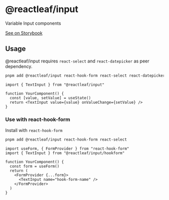 # @reactleaf/input

Variable Input components

[See on Storybook](https://main--6447d5ba8b8f8cd5016c6166.chromatic.com/)

## Usage

@reactleaf/input requires `react-select` and `react-datepicker` as peer dependency.

```sh
pnpm add @reactleaf/input react-hook-form react-select react-datepicker
```

```tsx
import { TextInput } from "@reactleaf/input"

function YourComponent() {
  const [value, setValue] = useState()
  return <TextInput value={value} onValueChange={setValue} />
}
```

### Use with react-hook-form

Install with `react-hook-form`

```sh
pnpm add @reactleaf/input react-hook-form react-select
```

```tsx
import useForm, { FormProvider } from "react-hook-form"
import { TextInput } from "@reactleaf/input/hookform"

function YourComponent() {
  const form = useForm()
  return (
    <FormProvider {...form}>
      <TextInput name="hook-form-name" />
    </FormProvider>
  )
}
```
